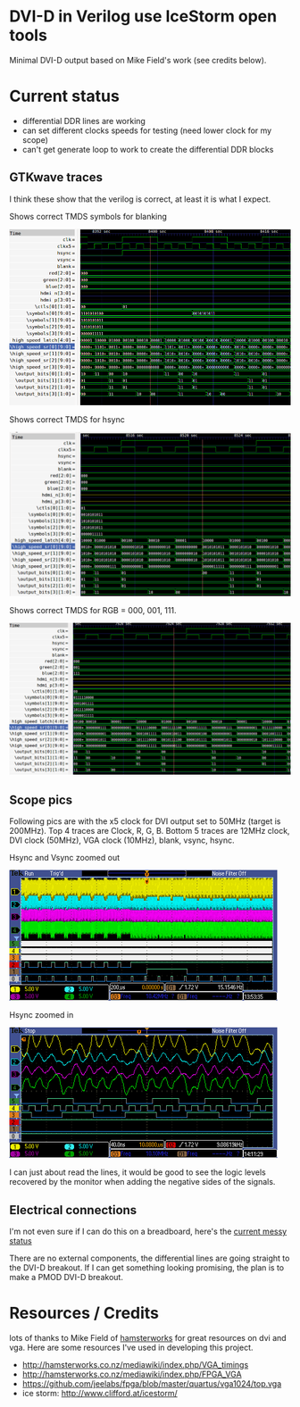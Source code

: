 # DVI-D in Verilog use IceStorm open tools

Minimal DVI-D output based on Mike Field's work (see credits below).

# Current status

* differential DDR lines are working
* can set different clocks speeds for testing (need lower clock for my scope)
* can't get generate loop to work to create the differential DDR blocks

## GTKwave traces

I think these show that the verilog is correct, at least it is what I expect.

Shows correct TMDS symbols for blanking

![blanking](docs/blank.png)

Shows correct TMDS for hsync

![hsync](docs/hsync.png)

Shows correct TMDS for RGB = 000, 001, 111.

![rgb](docs/rgb.png)

## Scope pics

Following pics are with the x5 clock for DVI output set to 50MHz (target is
200MHz). Top 4 traces are Clock, R, G, B. Bottom 5 traces are 12MHz clock, DVI
clock (50MHz), VGA clock (10MHz), blank, vsync, hsync.

Hsync and Vsync zoomed out

![hsync and vsync zoomed out](docs/TEK00001.PNG)

Hsync zoomed in

![hsync zoomed in](docs/TEK00002.PNG)

I can just about read the lines, it would be good to see the logic levels
recovered by the monitor when adding the negative sides of the signals.

## Electrical connections

I'm not even sure if I can do this on a breadboard, here's the [current messy
status](https://goo.gl/photos/bQrL8b5GGyBhnb3S8)

There are no external components, the differential lines are going straight to
the DVI-D breakout. If I can get something looking promising, the plan is to
make a PMOD DVI-D breakout.

# Resources / Credits

lots of thanks to Mike Field of [hamsterworks](http://hamsterworks.co.nz) for
great resources on dvi and vga. Here are some resources I've used in developing
this project.

* http://hamsterworks.co.nz/mediawiki/index.php/VGA_timings
* http://hamsterworks.co.nz/mediawiki/index.php/FPGA_VGA
* https://github.com/jeelabs/fpga/blob/master/quartus/vga1024/top.vga
* ice storm: http://www.clifford.at/icestorm/
